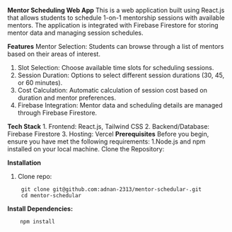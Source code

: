 **Mentor Scheduling Web App**
This is a web application built using React.js that allows students to schedule 1-on-1 mentorship sessions with available mentors. The application is integrated with Firebase Firestore for storing mentor data and managing session schedules.

**Features**
Mentor Selection: Students can browse through a list of mentors based on their areas of interest.

1. Slot Selection: Choose available time slots for scheduling sessions.
2. Session Duration: Options to select different session durations (30, 45, or 60 minutes).
3. Cost Calculation: Automatic calculation of session cost based on duration and mentor preferences.
4. Firebase Integration: Mentor data and scheduling details are managed through Firebase Firestore.
	

**Tech Stack**
		1. Frontend: React.js, Tailwind CSS
		2. Backend/Database: Firebase Firestore
		3. Hosting: Vercel
**Prerequisites**
Before you begin, ensure you have met the following requirements:
 1.Node.js and npm installed on your local machine. 
Clone the Repository:

**Installation**
1. Clone repo:

		git clone git@github.com:adnan-2313/mentor-schedular-.git
		cd mentor-schedular
	
**Install Dependencies:**
				
		npm install


 
